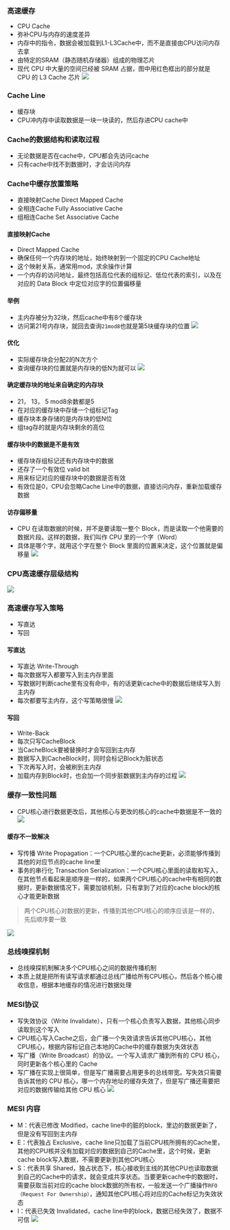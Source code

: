 ### 高速缓存
- CPU Cache
- 弥补CPU与内存的速度差异
- 内存中的指令，数据会被加载到L1-L3Cache中，而不是直接由CPU访问内存去拿
- 由特定的SRAM（静态随机存储器）组成的物理芯片
- 现代 CPU 中大量的空间已经被 SRAM 占据，图中用红色框出的部分就是 CPU 的 L3 Cache 芯片
![](/images/jsjzc/cpucache.jpg)

### Cache Line
- 缓存块
- CPU冲内存中读取数据是一块一块读的，然后存进CPU cache中

### Cache的数据结构和读取过程
- 无论数据是否在cache中，CPU都会先访问cache
- 只有cache中找不到数据时，才会访问内存

### Cache中缓存放置策略
- 直接映射Cache Direct Mapped Cache
- 全相连Cache Fully Associative Cache
- 组相连Cache  Set Associative Cache


#### 直接映射Cache
- Direct Mapped Cache
- 确保任何一个内存块的地址，始终映射到一个固定的CPU Cache地址
- 这个映射关系，通常用mod，求余操作计算
- 一个内存的访问地址，最终包括高位代表的组标记、低位代表的索引，以及在对应的 Data Block 中定位对应字的位置偏移量

#### 举例
- 主内存被分为32块，然后cache中有8个缓存块
- 访问第21号内存块，就回去查询`21mod8`也就是第5块缓存块的位置
![](/images/jsjzc/zhijieyingshe.png)

#### 优化
- 实际缓存块会分配2的N次方个
- 查询缓存块的位置就是内存块的低N为就可以
![](/images/jsjzc/neicunyouhua.png)

#### 确定缓存块的地址来自确定的内存块
- 21， 13， 5 mod8余数都是5
- 在对应的缓存块中存储一个组标记Tag
- 缓存块本身存储的是内存块的低N位
- 组tag存的就是内存块剩余的高位

#### 缓存块中的数据是不是有效
- 缓存块存组标记还有内存块中的数据
- 还存了一个有效位 valid bit
- 用来标记对应的缓存块中的数据是否有效
- 有效位是0，CPU会忽略Cache Line中的数据，直接访问内存，重新加载缓存数据

#### 访存偏移量
- CPU 在读取数据的时候，并不是要读取一整个 Block，而是读取一个他需要的数据片段。这样的数据，我们叫作 CPU 里的一个字（Word）
- 具体是哪个字，就用这个字在整个 Block 里面的位置来决定，这个位置就是偏移量
![](/images/jsjzc/fangcundizhi.png)

### CPU高速缓存层级结构

![](/images/jsjzc/cpucengjijiegou.jpeg)

### 高速缓存写入策略
- 写直达
- 写回

#### 写直达
- 写直达 Write-Through
- 每次数据写入都要写入到主内存里面
- 写数据时判断cache里有没有命中，有的话更新cache中的数据后继续写入到主内存
- 每次都要写主内存，这个写策略很慢
![](/images/jsjzc/xiezhida.jpeg)


#### 写回
- Write-Back
- 每次只写CacheBlock
- 当CacheBlock要被替换时才会写回到主内存
- 数据写入到CacheBlock时，同时会标记Block为脏状态
- 下次再写入时，会被刷到主内存
- 加载内存到Block时，也会加一个同步脏数据到主内存的过程
![](/images/jsjzc/xiehui.jpeg)


### 缓存一致性问题
- CPU核心进行数据更改后，其他核心与更改的核心的cache中数据是不一致的
![](/images/jsjzc/hcbyz.jpeg)

#### 缓存不一致解决
- 写传播 Write Propagation：一个CPU核心里的cache更新，必须能够传播到其他的对应节点的cache line里
- 事务的串行化 Transaction Serialization：一个CPU核心里面的读取和写入，在其他节点看起来是顺序是一样的，如果两个CPU核心的cache中有相同的数据时，更新数据情况下，需要加锁机制，只有拿到了对应的cache block的核心才能更新数据
> 两个CPU核心对数据的更新，传播到其他CPU核心的顺序应该是一样的，先后顺序要一致


![](/images/jsjzc/swcxh.jpeg)

### 总线嗅探机制
- 总线嗅探机制解决多个CPU核心之间的数据传播机制
- 本质上就是把所有读写请求都通过总线广播给所有CPU核心，然后各个核心接收信息，根据本地缓存的情况进行数据处理


### MESI协议
- 写失效协议（Write Invalidate），只有一个核心负责写入数据，其他核心同步读取到这个写入
- CPU核心写入Cache之后，会广播一个失效请求告诉其他CPU核心，其他CPU核心，根据内容标记自己本地的Cache中的缓存数据为失效状态
- 写广播（Write Broadcast）的协议。一个写入请求广播到所有的 CPU 核心，同时更新各个核心里的 Cache
- 写广播在实现上很简单，但是写广播需要占用更多的总线带宽。写失效只需要告诉其他的 CPU 核心，哪一个内存地址的缓存失效了，但是写广播还需要把对应的数据传输给其他 CPU 核心
![](/images/jsjzc/xieshixiao.jpeg)

### MESI 内容
- M：代表已修改 Modified，cache line中的脏的block，里边的数据更新了，但是没有写回到主内存
- E：代表独占 Exclusive，cache line只加载了当前CPU核所拥有的Cache里，其他的CPU核并没有加载对应的数据到自己的Cache里，这个时候，更新cache block写入数据，不需要更新到其他CPU核心
- S：代表共享 Shared，独占状态下，核心接收到主线的其他CPU也读取数据到自己的Cache中的请求，就会变成共享状态。当要更新cache中的数据时，需要获取当前对应的cache block数据的所有权，一般发送一个广播操作`RFO（Request For Ownership）`，通知其他CPU核心将对应的Cache标记为失效状态
- I：代表已失效 Invalidated，cache line中的block，数据已经失效了，数据不可信
![](/images/jsjzc/mesi.jpeg)